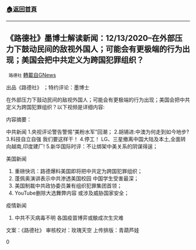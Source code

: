 ###  [:house:返回首頁](https://github.com/ourhimalayas/txt)
---

## 《路德社》墨博士解读新闻：12/13/2020&#8211;在外部压力下鼓动民间的敌视外国人；可能会有更极端的行为出现；美国会把中共定义为跨国犯罪组织？
` 路德社` [轉載自GNews](https://gnews.org/zh-hans/647151/)

出品《路德社》 ；特约评论：墨博士

在外部压力下鼓动民间的敌视外国人；可能会有更极端的行为出现；美国会把中共定义为跨国犯罪组织？以下视频是详细内容:



内容摘要：

中共新闻
1.央视评论警告警惕“美粉水军”回潮；
2.胡锡进:中澳为何走到如今地步?
3.科技自立自强 我们要这样干！
4.停工！ LG、三星撤离中国大陆及本土,全面转向越南,印度建厂!
5.新华国际时评：不让绑架中美关系的阴谋得逞；

美国新闻

1. 重磅快讯：路德爆料美国即将把中共定为跨国犯罪组织；
2. 蓬佩奥演讲表示中共渗透美国校园 中国学生受害最深；
3. 美国制裁中共政协委员兼有组织犯罪集团首领；
4. YouTube删除大选舞弊内容 或涉及威胁国家安全；


疫情新闻

1. 中共不灭病毒不明 各国疫苗博弈或酿成次生灾难


文案：《路德社》
审核校对：玫瑰天空
上传排版：青葫芦娃

0
